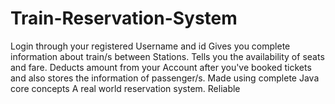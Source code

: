 # Train-Reservation-System
Login through your registered Username and id
Gives you complete information about train/s between Stations.
Tells you the availability of seats and fare.
Deducts amount from your Account after you've booked tickets and also stores the information of passenger/s.
Made using complete Java core concepts
A real world reservation system.
Reliable
